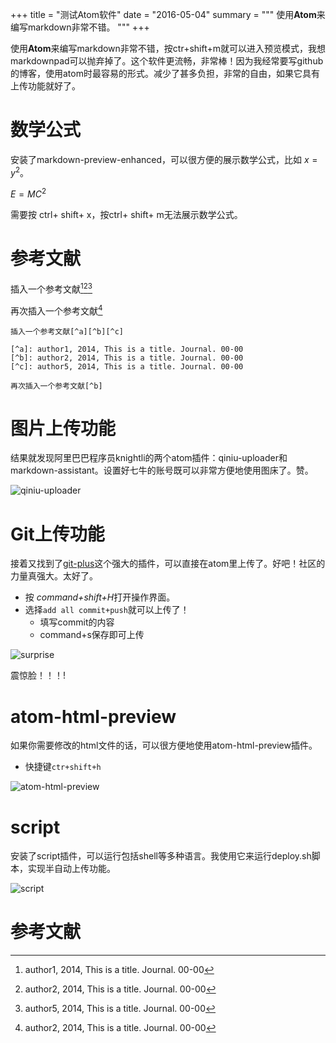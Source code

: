 +++
title =  "测试Atom软件"
date = "2016-05-04"
summary = """
使用**Atom**来编写markdown非常不错。
"""
+++



使用**Atom**来编写markdown非常不错，按ctr+shift+m就可以进入预览模式，我想markdownpad可以抛弃掉了。这个软件更流畅，非常棒！因为我经常要写github的博客，使用atom时最容易的形式。减少了甚多负担，非常的自由，如果它具有上传功能就好了。

# 数学公式

安装了markdown-preview-enhanced，可以很方便的展示数学公式，比如 $x = y^2$。

$E = MC^2$

需要按 ctrl+ shift+ x，按ctrl+ shift+ m无法展示数学公式。

# 参考文献

插入一个参考文献[^a][^b][^c]

[^a]: author1, 2014, This is a title. Journal. 00-00
[^b]: author2, 2014, This is a title. Journal. 00-00
[^c]: author5, 2014, This is a title. Journal. 00-00

再次插入一个参考文献[^b]

```
插入一个参考文献[^a][^b][^c]

[^a]: author1, 2014, This is a title. Journal. 00-00
[^b]: author2, 2014, This is a title. Journal. 00-00
[^c]: author5, 2014, This is a title. Journal. 00-00

再次插入一个参考文献[^b]
```

# 图片上传功能
结果就发现阿里巴巴程序员knightli的两个atom插件：qiniu-uploader和markdown-assistant。设置好七牛的账号既可以非常方便地使用图床了。赞。

![qiniu-uploader](http://oaf2qt3yk.bkt.clouddn.com/1895b6670f7276a1f10903cf1305e686.png)

# Git上传功能
接着又找到了[git-plus](https://atom.io/packages/git-plus)这个强大的插件，可以直接在atom里上传了。好吧！社区的力量真强大。太好了。

- 按 *command+shift+H*打开操作界面。
- 选择`add all commit+push`就可以上传了！
  * 填写commit的内容
  * command+s保存即可上传

![surprise](http://oaf2qt3yk.bkt.clouddn.com/7497f687c919c447882fd0abd4d68bc2.png)

震惊脸！！！!

# atom-html-preview

如果你需要修改的html文件的话，可以很方便地使用atom-html-preview插件。

- 快捷键`ctr+shift+h`

![atom-html-preview](http://oaf2qt3yk.bkt.clouddn.com/d832f904c15079ed7f38816a5407c1b6.png)

# script

安装了script插件，可以运行包括shell等多种语言。我使用它来运行deploy.sh脚本，实现半自动上传功能。

![script](http://oaf2qt3yk.bkt.clouddn.com/2df996e188f3365d7c8cdf08c930486e.png)

# 参考文献
